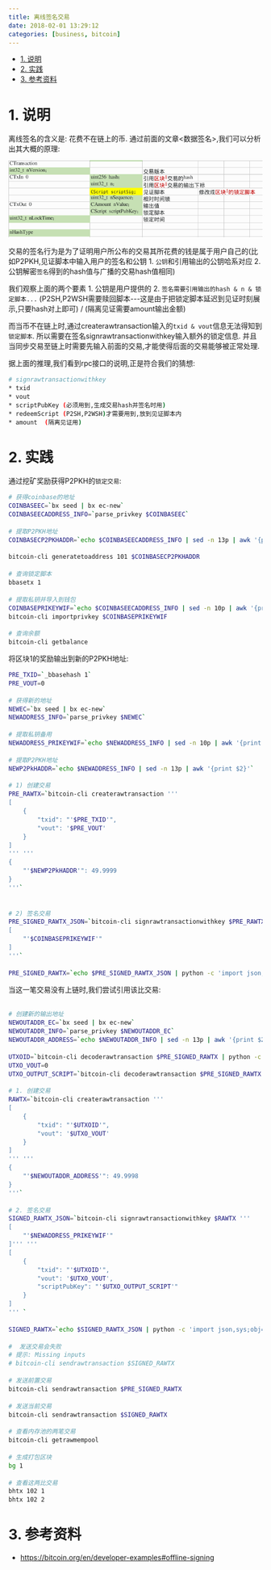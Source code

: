```yaml
---
title: 离线签名交易
date: 2018-02-01 13:29:12
categories: [business, bitcoin]
---
```


<!-- TOC -->

- [1. 说明](#1-说明)
- [2. 实践](#2-实践)
- [3. 参考资料](#3-参考资料)

<!-- /TOC -->

<a id="markdown-1-说明" name="1-说明"></a>
# 1. 说明

离线签名的含义是: 花费不在链上的币. 通过前面的文章<数据签名>,我们可以分析出其大概的原理:

![](./pic/sign1.png)

交易的签名行为是为了证明用户所公布的交易其所花费的钱是属于用户自己的(比如P2PKH,见证脚本中输入用户的签名和公钥 1. `公钥`和引用输出的公钥哈系对应 2. 公钥解密`签名`得到的hash值与广播的交易hash值相同) 

我们观察上面的两个要素 1. 公钥是用户提供的 2. `签名需要引用输出的hash & n & 锁定脚本...` (P2SH,P2WSH需要赎回脚本---这是由于把锁定脚本延迟到见证时刻展示,只要hash对上即可) / (隔离见证需要amount输出金额)

而当币不在链上时,通过createrawtransaction输入的`txid & vout`信息无法得知到`锁定脚本`. 所以需要在签名signrawtransactionwithkey输入额外的锁定信息. 并且当同步交易至链上时需要先输入前面的交易,才能使得后面的交易能够被正常处理.

据上面的推理,我们看到rpc接口的说明,正是符合我们的猜想:
```bash
# signrawtransactionwithkey
* txid
* vout
* scriptPubKey (必须用到,生成交易hash并签名时用)
* redeemScript (P2SH,P2WSH)才需要用到,放到见证脚本内
* amount  (隔离见证用)
```

<a id="markdown-2-实践" name="2-实践"></a>
# 2. 实践

通过挖矿奖励获得P2PKH的`锁定交易`:

```bash
# 获得coinbase的地址
COINBASEEC=`bx seed | bx ec-new`
COINBASEECADDRESS_INFO=`parse_privkey $COINBASEEC`

# 提取P2PKH地址
COINBASECP2PKHADDR=`echo $COINBASEECADDRESS_INFO | sed -n 13p | awk '{print $2}'`

bitcoin-cli generatetoaddress 101 $COINBASECP2PKHADDR

# 查询锁定脚本
bbasetx 1

# 提取私钥并导入到钱包
COINBASEPRIKEYWIF=`echo $COINBASEECADDRESS_INFO | sed -n 10p | awk '{print $2}'`
bitcoin-cli importprivkey $COINBASEPRIKEYWIF

# 查询余额
bitcoin-cli getbalance
```

将区块1的奖励输出到新的P2PKH地址:

```bash
PRE_TXID=`_bbasehash 1`
PRE_VOUT=0

# 获得新的地址
NEWEC=`bx seed | bx ec-new`
NEWADDRESS_INFO=`parse_privkey $NEWEC`

# 提取私钥备用
NEWADDRESS_PRIKEYWIF=`echo $NEWADDRESS_INFO | sed -n 10p | awk '{print $2}'`

# 提取P2PKH地址
NEWP2PkHADDR=`echo $NEWADDRESS_INFO | sed -n 13p | awk '{print $2}'`

# 1) 创建交易
PRE_RAWTX=`bitcoin-cli createrawtransaction '''
[
    {
        "txid": "'$PRE_TXID'",
        "vout": '$PRE_VOUT'
    }
]
''' '''
{
    "'$NEWP2PkHADDR'": 49.9999
}
'''`


# 2) 签名交易
PRE_SIGNED_RAWTX_JSON=`bitcoin-cli signrawtransactionwithkey $PRE_RAWTX '''
[
    "'$COINBASEPRIKEYWIF'"
]
'''`

PRE_SIGNED_RAWTX=`echo $PRE_SIGNED_RAWTX_JSON | python -c 'import json,sys;obj=json.load(sys.stdin);print(obj["hex"])'`
```

当这一笔交易没有上链时,我们尝试引用该比交易:

```bash

# 创建新的输出地址
NEWOUTADDR_EC=`bx seed | bx ec-new`
NEWOUTADDR_INFO=`parse_privkey $NEWOUTADDR_EC`
NEWOUTADDR_ADDRESS=`echo $NEWOUTADDR_INFO | sed -n 13p | awk '{print $2}'`

UTXOID=`bitcoin-cli decoderawtransaction $PRE_SIGNED_RAWTX | python -c 'import json,sys;obj=json.load(sys.stdin);print(obj["txid"])'`
UTXO_VOUT=0
UTXO_OUTPUT_SCRIPT=`bitcoin-cli decoderawtransaction $PRE_SIGNED_RAWTX | python -c 'import json,sys;obj=json.load(sys.stdin);print(obj["vout"][0]["scriptPubKey"]["hex"])'`

# 1. 创建交易
RAWTX=`bitcoin-cli createrawtransaction '''
[
    {
        "txid": "'$UTXOID'",
        "vout": '$UTXO_VOUT'
    }
]
''' '''
{
    "'$NEWOUTADDR_ADDRESS'": 49.9998
}
'''`

# 2. 签名交易
SIGNED_RAWTX_JSON=`bitcoin-cli signrawtransactionwithkey $RAWTX '''
[
    "'$NEWADDRESS_PRIKEYWIF'"
]''' '''
[
    {
        "txid": "'$UTXOID'",
        "vout": '$UTXO_VOUT',
        "scriptPubKey": "'$UTXO_OUTPUT_SCRIPT'"
    }
]
''' `

SIGNED_RAWTX=`echo $SIGNED_RAWTX_JSON | python -c 'import json,sys;obj=json.load(sys.stdin);print(obj["hex"])'`

#  发送交易会失败
# 提示: Missing inputs
# bitcoin-cli sendrawtransaction $SIGNED_RAWTX

# 发送前置交易
bitcoin-cli sendrawtransaction $PRE_SIGNED_RAWTX

# 发送当前交易
bitcoin-cli sendrawtransaction $SIGNED_RAWTX

# 查看内存池的两笔交易
bitcoin-cli getrawmempool

# 生成打包区块
bg 1

# 查看这两比交易
bhtx 102 1
bhtx 102 2
```

<a id="markdown-3-参考资料" name="3-参考资料"></a>
# 3. 参考资料

* https://bitcoin.org/en/developer-examples#offline-signing
